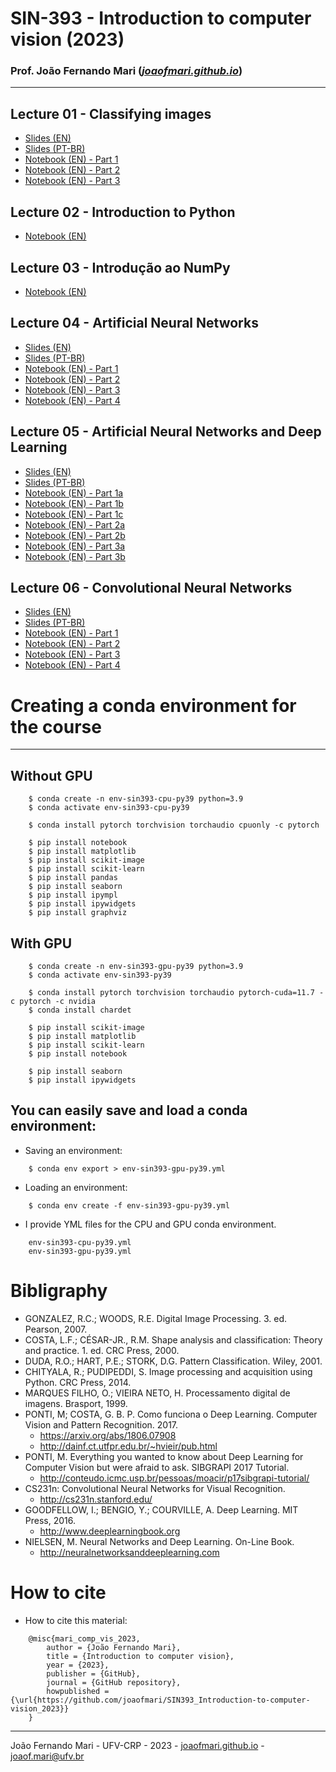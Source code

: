 # SIN-393 - Introduction to computer vision (2023)

### Prof. João Fernando Mari ([*joaofmari.github.io*](https://joaofmari.github.io/))
---

## Lecture 01 - Classifying images

* [Slides (EN)](/slides-en/Lecture01.ClassifyingImagens.(2023).pdf)
* [Slides (PT-BR)](/slides/Aula01.ClassificandoImagens.(2023).pdf)
* [Notebook (EN) - Part 1](/notebooks/Lecture%2001%20-%20Part%201%20-%20Digital%20imagens.ipynb)
* [Notebook (EN) - Part 2](/notebooks/Lecture%2001%20-%20Part%202%20-%20Image%20classification.ipynb)
* [Notebook (EN) - Part 3](/notebooks/Lecture%2001%20-%20Part%203%20-%20Image%20classification%20-%20Color%20features.ipynb)

## Lecture 02 - Introduction to Python

* [Notebook (EN)](/notebooks/Lecture%2002%20-%20Introduction%20to%20Python.ipynb)

## Lecture 03 - Introdução ao NumPy

* [Notebook (EN)](/notebooks/Lecture%2003%20-%20Introduction%20to%20NumPy.ipynb)

## Lecture 04 - Artificial Neural Networks 

* [Slides (EN)](/slides-en/Lecture04.ArtificialNeuralNetworks.(2023).pdf)
* [Slides (PT-BR)](/slides/Aula04.RedesNeuraisArtificiais.(2023).pdf)
* [Notebook (EN) - Part 1](/notebooks/Lecture%2004%20-%20Part%201%20-%20Convolutional%20Neural%20Networks.ipynb)
* [Notebook (EN) - Part 2](/notebooks/Lecture%2004%20-%20Part%202%20-%20Convolutional%20Neural%20Networks.ipynb)
* [Notebook (EN) - Part 3](/notebooks/Lecture%2004%20-%20Part%203%20-%20Convolutional%20Neural%20Networks.ipynb)
* [Notebook (EN) - Part 4](/notebooks/Lecture%2004%20-%20Part%204%20-%20Convolutional%20Neural%20Networks.ipynb)


## Lecture 05 - Artificial Neural Networks and Deep Learning

* [Slides (EN)](/slides-en/Lecture05.ArtificialNeuralNetworksAndDeepLearning.(2023).pdf)
* [Slides (PT-BR)](/slides/Aula05.RedesNeuraisArtificiaisDeepLearning.(2023).pdf)
* [Notebook (EN) - Part 1a](/notebooks/Lecture%2005%20-%20Part%201a%20-%20Deep%20Learning.ipynb)
* [Notebook (EN) - Part 1b](/notebooks/Lecture%2005%20-%20Part%201b%20-%20Deep%20Learning.ipynb)
* [Notebook (EN) - Part 1c](/notebooks/Lecture%2005%20-%20Part%201c%20-%20Deep%20Learning.ipynb)
* [Notebook (EN) - Part 2a](/notebooks/Lecture%2005%20-%20Part%202a%20-%20Deep%20Learning.ipynb)
* [Notebook (EN) - Part 2b](/notebooks/Lecture%2005%20-%20Part%202b%20-%20Deep%20Learning.ipynb)
* [Notebook (EN) - Part 3a](/notebooks/Lecture%2005%20-%20Part%203a%20-%20Deep%20Learning.ipynb)
* [Notebook (EN) - Part 3b](/notebooks/Lecture%2005%20-%20Part%203b%20-%20Deep%20Learning.ipynb)

## Lecture 06 - Convolutional Neural Networks

* [Slides (EN)](/slides-en/Lecture06.ConvolutionalNeuralNetworks.(2023).pdf)
* [Slides (PT-BR)](/slides/Aula06.RedesNeuraisConvolucionais.(2023).pdf)
* [Notebook (EN) - Part 1](/notebooks/Lecture%2004%20-%20Part%201%20-%20Convolutional%20Neural%20Networks.ipynb)
* [Notebook (EN) - Part 2](/notebooks/Lecture%2004%20-%20Part%202%20-%20Convolutional%20Neural%20Networks.ipynb)
* [Notebook (EN) - Part 3](/notebooks/Lecture%2004%20-%20Part%203%20-%20Convolutional%20Neural%20Networks.ipynb)
* [Notebook (EN) - Part 4](/notebooks/Lecture%2004%20-%20Part%204%20-%20Convolutional%20Neural%20Networks.ipynb)

# Creating a conda environment for the course
---

## Without GPU
```
    $ conda create -n env-sin393-cpu-py39 python=3.9
    $ conda activate env-sin393-cpu-py39

    $ conda install pytorch torchvision torchaudio cpuonly -c pytorch
    
    $ pip install notebook
    $ pip install matplotlib
    $ pip install scikit-image
    $ pip install scikit-learn
    $ pip install pandas
    $ pip install seaborn
    $ pip install ipympl
    $ pip install ipywidgets
    $ pip install graphviz
```

## With GPU
```
    $ conda create -n env-sin393-gpu-py39 python=3.9
    $ conda activate env-sin393-py39

    $ conda install pytorch torchvision torchaudio pytorch-cuda=11.7 -c pytorch -c nvidia
    $ conda install chardet

    $ pip install scikit-image
    $ pip install matplotlib
    $ pip install scikit-learn
    $ pip install notebook

    $ pip install seaborn
    $ pip install ipywidgets
```

## You can easily save and load a conda environment:

* Saving an environment:
```
    $ conda env export > env-sin393-gpu-py39.yml
```

* Loading an environment:
```
    $ conda env create -f env-sin393-gpu-py39.yml 
```

* I provide YML files for the CPU and GPU conda environment.
```
    env-sin393-cpu-py39.yml
    env-sin393-gpu-py39.yml
```

# Bibligraphy

* GONZALEZ, R.C.; WOODS, R.E. Digital Image Processing. 3. ed. Pearson, 2007.
* COSTA, L.F.; CÉSAR-JR., R.M. Shape analysis and classification: Theory and practice. 1. ed. CRC Press, 2000.
* DUDA, R.O.; HART, P.E.; STORK, D.G. Pattern Classification. Wiley, 2001. 
* CHITYALA, R.; PUDIPEDDI, S. Image processing and acquisition using Python. CRC Press, 2014.
* MARQUES FILHO, O.; VIEIRA NETO, H. Processamento digital de imagens. Brasport, 1999.
* PONTI, M; COSTA, G. B. P. Como funciona o Deep Learning. Computer Vision and Pattern Recognition. 2017.
    * https://arxiv.org/abs/1806.07908  
    * http://dainf.ct.utfpr.edu.br/~hvieir/pub.html   
* PONTI, M. Everything you wanted to know about Deep Learning for Computer Vision but were afraid to ask. SIBGRAPI 2017 Tutorial.
    * http://conteudo.icmc.usp.br/pessoas/moacir/p17sibgrapi-tutorial/  
* CS231n: Convolutional Neural Networks for Visual Recognition.
    * http://cs231n.stanford.edu/ 
* GOODFELLOW, I.; BENGIO, Y.; COURVILLE, A. Deep Learning. MIT Press, 2016. 
    * http://www.deeplearningbook.org 
* NIELSEN, M. Neural Networks and Deep Learning. On-Line Book. 
    * http://neuralnetworksanddeeplearning.com  



# How to cite

* How to cite this material:

```
    @misc{mari_comp_vis_2023,
        author = {João Fernando Mari},
        title = {Introduction to computer vision},
        year = {2023},
        publisher = {GitHub},
        journal = {GitHub repository},
        howpublished = {\url{https://github.com/joaofmari/SIN393_Introduction-to-computer-vision_2023}}
    }
```

---
João Fernando Mari - UFV-CRP - 2023 - [joaofmari.github.io](joaofmari.github.io) - joaof.mari@ufv.br
